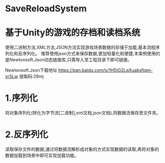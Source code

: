 # SaveReloadSystem
# 基于Unity的游戏的存档和读档系统

使用二进制方法,XML方法,JSON方法实现游戏场景数据的存储于加载,基本流程序列化和反序列化。
推荐使用json方式来保存数据,更加轻量化和便捷,本案例使用的是Newtonsoft.Json动态链接库,只需导入至工程目录下即可链接。

Newtonsoft.Json下载地址 https://pan.baidu.com/s/1H5tG2LqXuabsfjqm-yrSLw 提取码:29mj
# 1.序列化
将对象序列化(转化为字节流[二进制],xml文档,json文档),将数据流保存至文件夹。
# 2.反序列化
读取保存文件的数据,通过将数据流解析成对象的方式实现数据的读取,再将对象的数据加载到场景中即可实现加载功能。
